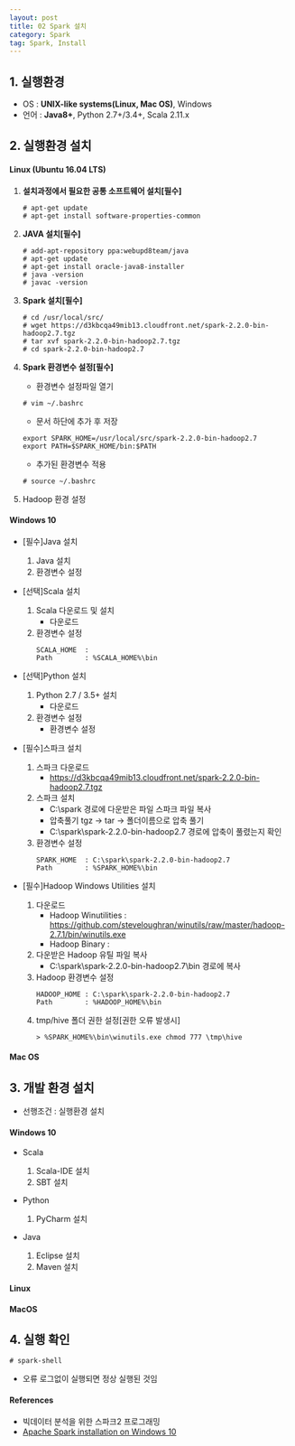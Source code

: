 ```yaml
---
layout: post
title: 02 Spark 설치
category: Spark
tag: Spark, Install
---
```


## 1. 실행환경
- OS : **UNIX-like systems(Linux, Mac OS)**, Windows
- 언어 : **Java8+**, Python 2.7+/3.4+, Scala 2.11.x

## 2. 실행환경 설치
#### Linux (Ubuntu 16.04 LTS)
1. **설치과정에서 필요한 공통 소프트웨어 설치[필수]**
    ```
    # apt-get update
    # apt-get install software-properties-common
    ```

2. **JAVA 설치[필수]**
    ```
    # add-apt-repository ppa:webupd8team/java
    # apt-get update
    # apt-get install oracle-java8-installer
    # java -version
    # javac -version
    ```

3. **Spark 설치[필수]**
    ```
    # cd /usr/local/src/
    # wget https://d3kbcqa49mib13.cloudfront.net/spark-2.2.0-bin-hadoop2.7.tgz
    # tar xvf spark-2.2.0-bin-hadoop2.7.tgz
    # cd spark-2.2.0-bin-hadoop2.7
    ```

4. **Spark 환경변수 설정[필수]**
    - 환경변수 설정파일 열기
    ```
    # vim ~/.bashrc
    ```
    - 문서 하단에 추가 후 저장
    ```
    export SPARK_HOME=/usr/local/src/spark-2.2.0-bin-hadoop2.7
    export PATH=$SPARK_HOME/bin:$PATH
    ```
    - 추가된 환경변수 적용
    ```
    # source ~/.bashrc
    ```

5. Hadoop 환경 설정


#### Windows 10
- [필수]Java 설치
    1. Java 설치
    2. 환경변수 설정

- [선택]Scala 설치
    1. Scala 다운로드 및 설치
        - 다운로드
    2. 환경변수 설정
        ```
        SCALA_HOME  :
        Path        : %SCALA_HOME%\bin
        ```

- [선택]Python 설치
    1. Python 2.7 / 3.5+ 설치
        - 다운로드
    2. 환경변수 설정
        - 환경변수 설정

- [필수]스파크 설치
    1. 스파크 다운로드
        - https://d3kbcqa49mib13.cloudfront.net/spark-2.2.0-bin-hadoop2.7.tgz
    2. 스파크 설치
        - C:\spark 경로에 다운받은 파일 스파크 파일 복사
        - 압축풀기 tgz -> tar -> 폴더이름으로 압축 풀기
        - C:\spark\spark-2.2.0-bin-hadoop2.7 경로에 압축이 풀렸는지 확인
    3. 환경변수 설정
        ```
        SPARK_HOME  : C:\spark\spark-2.2.0-bin-hadoop2.7
        Path        : %SPARK_HOME%\bin
        ```
- [필수]Hadoop Windows Utilities 설치
    1. 다운로드
        - Hadoop Winutilities   : https://github.com/steveloughran/winutils/raw/master/hadoop-2.7.1/bin/winutils.exe
        - Hadoop Binary         :
    2. 다운받은 Hadoop 유틸 파일 복사
        - C:\spark\spark-2.2.0-bin-hadoop2.7\bin 경로에 복사
    3. Hadoop 환경변수 설정
        ```
        HADOOP_HOME : C:\spark\spark-2.2.0-bin-hadoop2.7
        Path        : %HADOOP_HOME%\bin
        ```
    4. tmp/hive 폴더 권한 설정[권한 오류 발생시]
        ```
        > %SPARK_HOME%\bin\winutils.exe chmod 777 \tmp\hive
        ```

#### Mac OS

## 3. 개발 환경 설치
- 선행조건 : 실행환경 설치

#### Windows 10
- Scala
    1. Scala-IDE 설치
    2. SBT 설치

- Python
    1. PyCharm 설치

- Java
    1. Eclipse 설치
    2. Maven 설치

#### Linux

#### MacOS

## 4. 실행 확인
```
# spark-shell
```
- 오류 로그없이 실행되면 정상 실행된 것임

#### References
- 빅데이터 분석을 위한 스파크2 프로그래밍
- [Apache Spark installation on Windows 10](https://hernandezpaul.wordpress.com/2016/01/24/apache-spark-installation-on-windows-10/)
